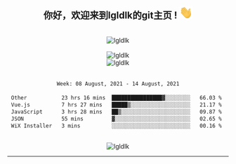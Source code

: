 <div align="center">
<h2> 你好，欢迎来到lgldlk的git主页 ! <img src="https://github.com/lgldlk/lgldlk/blob/main/gifs/Hi.gif" width="30px"></h2>
</div>

<div align="center">
 </br>
 <img src="http://aiitapp.cn:8091/?color=rgba(37,144,118,1)&shadowColor=rgba(12,16,20,1)&fontSize=120&&shadowOffsetX=9&shadowOffsetY=11" height="26px" alt="lgldlk" />
 </br>

   </br>
 <img src="https://github-readme-stats.vercel.app/api?username=lgldlk&show_icons=true&theme=gotham&locale=cn" alt="lgldlk" />
 

</br>

<img  src="http://github-readme-stats.vercel.app/api/top-langs/?username=lgldlk&show_icons=true&theme=gotham&locale=cn&layout=compact" alt="lgldlk"/>  
</br>
</br>

<!--START_SECTION:waka-->
```text
Week: 08 August, 2021 - 14 August, 2021

Other           23 hrs 16 mins  ████████████████▓░░░░░░░░   66.03 % 
Vue.js          7 hrs 27 mins   █████▒░░░░░░░░░░░░░░░░░░░   21.17 % 
JavaScript      3 hrs 28 mins   ██▒░░░░░░░░░░░░░░░░░░░░░░   09.87 % 
JSON            55 mins         ▓░░░░░░░░░░░░░░░░░░░░░░░░   02.65 % 
WiX Installer   3 mins          ░░░░░░░░░░░░░░░░░░░░░░░░░   00.16 % 
```
<!--END_SECTION:waka-->

 </br>
  <img src="https://visitor-badge.glitch.me/badge?page_id=lgldlk" alt="lgldlk" />

---

 

